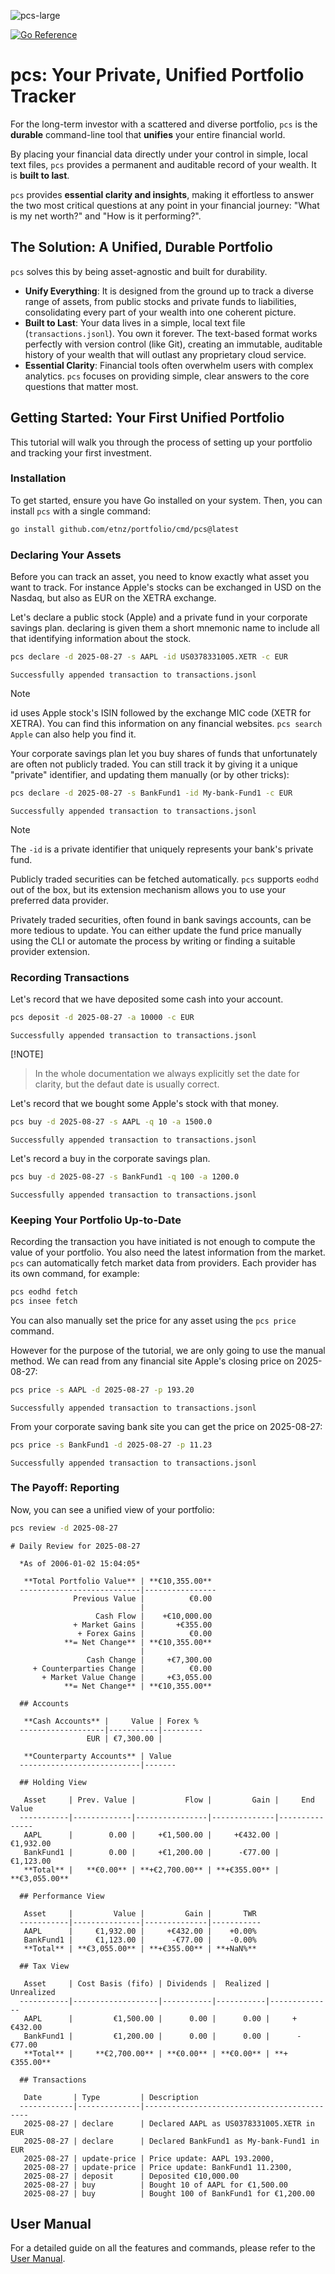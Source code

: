 ![pcs-large](docs/pcs-large.png)

[![Go Reference](https://pkg.go.dev/badge/github.com/etnz/portfolio.svg)](https://pkg.go.dev/github.com/etnz/portfolio)

# pcs: Your Private, Unified Portfolio Tracker

For the long-term investor with a scattered and diverse portfolio, `pcs` is the **durable** command-line tool that **unifies** your entire financial world.

By placing your financial data directly under your control in simple, local text files, `pcs` provides a permanent and auditable record of your wealth. It is **built to last**.

`pcs` provides **essential clarity and insights**, making it effortless to answer the two most critical questions at any point in your financial journey: "What is my net worth?" and "How is it performing?".


## The Solution: A Unified, Durable Portfolio

`pcs` solves this by being asset-agnostic and built for durability.
*   **Unify Everything**: It is designed from the ground up to track a diverse range of assets, from public stocks and private funds to liabilities, consolidating every part of your wealth into one coherent picture.
*   **Built to Last**: Your data lives in a simple, local text file (`transactions.jsonl`). You own it forever. The text-based format works perfectly with version control (like Git), creating an immutable, auditable history of your wealth that will outlast any proprietary cloud service.
*   **Essential Clarity**: Financial tools often overwhelm users with complex analytics. `pcs` focuses on providing simple, clear answers to the core questions that matter most.

## Getting Started: Your First Unified Portfolio

This tutorial will walk you through the process of setting up your portfolio and tracking your first investment.

### Installation

To get started, ensure you have Go installed on your system. Then, you can install `pcs` with a single command:

```bash
go install github.com/etnz/portfolio/cmd/pcs@latest
```

### Declaring Your Assets

Before you can track an asset, you need to know exactly what asset you want to track.
For instance Apple's stocks can be exchanged in USD on the Nasdaq, but also as EUR
on the XETRA exchange.

Let's declare a public stock (Apple) and a private fund in your corporate savings plan.
declaring is given them a short mnemonic name to include all that identifying information
about the stock.


```bash run
pcs declare -d 2025-08-27 -s AAPL -id US0378331005.XETR -c EUR
```

```console check
Successfully appended transaction to transactions.jsonl
```

> [!NOTE]
> id uses Apple stock's ISIN followed by the exchange MIC code (XETR for XETRA). You can find this information on any financial websites. `pcs search Apple` can also help you find it.


Your corporate savings plan let you buy shares of funds that unfortunately are often not publicly traded. You can still track it by giving it a unique "private" identifier, and updating them manually (or by other tricks):

```bash run
pcs declare -d 2025-08-27 -s BankFund1 -id My-bank-Fund1 -c EUR
```

```console check
Successfully appended transaction to transactions.jsonl
```

> [!NOTE]
> The `-id` is a private identifier that uniquely represents your bank's private fund.

Publicly traded securities can be fetched automatically. `pcs` supports `eodhd` out of the box, but its extension mechanism allows you to use your preferred data provider.

Privately traded securities, often found in bank savings accounts, can be more tedious to update. You can either update the fund price manually using the CLI or automate the process by writing or finding a suitable provider extension.


### Recording Transactions

Let's record that we have deposited some cash into your account.

```bash run
pcs deposit -d 2025-08-27 -a 10000 -c EUR
```

```console check
Successfully appended transaction to transactions.jsonl
```

 [!NOTE]
> In the whole documentation we always explicitly set the date for clarity, but the defaut date is usually correct.



Let's record that we bought some Apple's stock with that money.

```bash run
pcs buy -d 2025-08-27 -s AAPL -q 10 -a 1500.0
```

```console check
Successfully appended transaction to transactions.jsonl
```

Let's record a buy in the corporate savings plan.

```bash run
pcs buy -d 2025-08-27 -s BankFund1 -q 100 -a 1200.0
```

```console check
Successfully appended transaction to transactions.jsonl
```


### Keeping Your Portfolio Up-to-Date

Recording the transaction you have initiated is not enough to compute the value of your portfolio. You also need the latest information from the market.
`pcs` can automatically fetch market data from providers. Each provider has its own command, for example:

```bash
pcs eodhd fetch
pcs insee fetch
```

You can also manually set the price for any asset using the `pcs price` command.

However for the purpose of the tutorial, we are only going to use the manual method. We can read from any financial site Apple's closing price on 2025-08-27:

```bash run
pcs price -s AAPL -d 2025-08-27 -p 193.20
```

```console check
Successfully appended transaction to transactions.jsonl
```

From your corporate saving bank site you can get the price on 2025-08-27:

```bash run
pcs price -s BankFund1 -d 2025-08-27 -p 11.23
```

```console check
Successfully appended transaction to transactions.jsonl
```


### The Payoff: Reporting

Now, you can see a unified view of your portfolio: 

```bash run
pcs review -d 2025-08-27
```

```console check
# Daily Review for 2025-08-27
  
  *As of 2006-01-02 15:04:05*
  
   **Total Portfolio Value** | **€10,355.00** 
  ---------------------------|----------------
              Previous Value |          €0.00 
                             |                
                   Cash Flow |    +€10,000.00 
              + Market Gains |       +€355.00 
               + Forex Gains |          €0.00 
            **= Net Change** | **€10,355.00** 
                             |                
                 Cash Change |     +€7,300.00 
     + Counterparties Change |          €0.00 
       + Market Value Change |     +€3,055.00 
            **= Net Change** | **€10,355.00** 
  
  ## Accounts
  
   **Cash Accounts** |     Value | Forex % 
  -------------------|-----------|---------
                 EUR | €7,300.00 |         
  
   **Counterparty Accounts** | Value 
  ---------------------------|-------
  
  ## Holding View
  
   Asset     | Prev. Value |           Flow |         Gain |     End Value 
  -----------|-------------|----------------|--------------|---------------
   AAPL      |        0.00 |     +€1,500.00 |     +€432.00 |     €1,932.00 
   BankFund1 |        0.00 |     +€1,200.00 |      -€77.00 |     €1,123.00 
   **Total** |   **€0.00** | **+€2,700.00** | **+€355.00** | **€3,055.00** 
  
  ## Performance View
  
   Asset     |         Value |         Gain |       TWR 
  -----------|---------------|--------------|-----------
   AAPL      |     €1,932.00 |     +€432.00 |    +0.00% 
   BankFund1 |     €1,123.00 |      -€77.00 |    -0.00% 
   **Total** | **€3,055.00** | **+€355.00** | **+NaN%** 
  
  ## Tax View
  
   Asset     | Cost Basis (fifo) | Dividends |  Realized |   Unrealized 
  -----------|-------------------|-----------|-----------|--------------
   AAPL      |         €1,500.00 |      0.00 |      0.00 |     +€432.00 
   BankFund1 |         €1,200.00 |      0.00 |      0.00 |      -€77.00 
   **Total** |     **€2,700.00** | **€0.00** | **€0.00** | **+€355.00** 
  
  ## Transactions
  
   Date       | Type         | Description                                
  ------------|--------------|--------------------------------------------
   2025-08-27 | declare      | Declared AAPL as US0378331005.XETR in EUR  
   2025-08-27 | declare      | Declared BankFund1 as My-bank-Fund1 in EUR 
   2025-08-27 | update-price | Price update: AAPL 193.2000,               
   2025-08-27 | update-price | Price update: BankFund1 11.2300,           
   2025-08-27 | deposit      | Deposited €10,000.00                       
   2025-08-27 | buy          | Bought 10 of AAPL for €1,500.00            
   2025-08-27 | buy          | Bought 100 of BankFund1 for €1,200.00
```


## User Manual

For a detailed guide on all the features and commands, please refer to the [User Manual](./docs/readme.md).